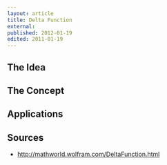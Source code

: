 ```yaml
---
layout: article
title: Delta Function
external:
published: 2012-01-19
edited: 2011-01-19
---
```




## The Idea



## The Concept



## Applications



## Sources

* http://mathworld.wolfram.com/DeltaFunction.html
